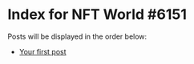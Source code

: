 # Index for NFT World #6151
Posts will be displayed in the order below:

- [Your first post](./001-first.md)

